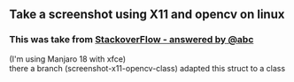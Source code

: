 ## Take a screenshot using X11 and opencv on linux
### This was take from [StackoverFlow - answered by @abc](https://stackoverflow.com/questions/24988164/c-fast-screenshots-in-linux-for-use-with-opencv)
(I'm using Manjaro 18 with xfce)\
there a branch (screenshot-x11-opencv-class) adapted this struct to a class
